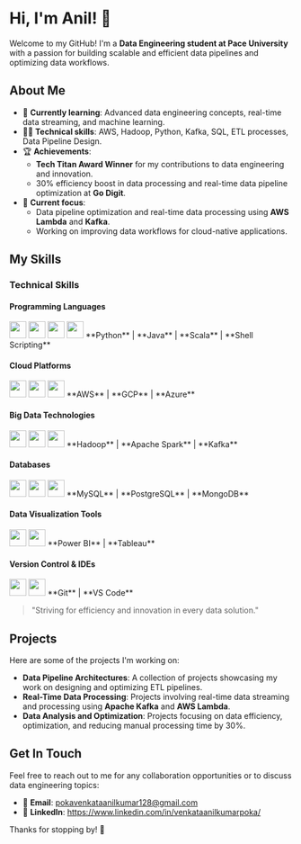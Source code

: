 # Hi, I'm Anil! 👋

Welcome to my GitHub! I'm a **Data Engineering student at Pace University** with a passion for building scalable and efficient data pipelines and optimizing data workflows. 

## About Me

- 🌱 **Currently learning**: Advanced data engineering concepts, real-time data streaming, and machine learning.
- 👨‍💻 **Technical skills**: AWS, Hadoop, Python, Kafka, SQL, ETL processes, Data Pipeline Design.
- 🏆 **Achievements**: 
  - **Tech Titan Award Winner** for my contributions to data engineering and innovation.
  - 30% efficiency boost in data processing and real-time data pipeline optimization at **Go Digit**.
- 🚀 **Current focus**: 
  - Data pipeline optimization and real-time data processing using **AWS Lambda** and **Kafka**.
  - Working on improving data workflows for cloud-native applications.

## My Skills


### Technical Skills


#### **Programming Languages**
<img src="https://cdn.jsdelivr.net/gh/devicons/devicon/icons/python/python-plain.svg" width="30" /> 
<img src="https://cdn.jsdelivr.net/gh/devicons/devicon/icons/java/java-plain.svg" width="30" /> 
<img src="https://cdn.jsdelivr.net/gh/devicons/devicon/icons/scala/scala-plain.svg" width="30" /> 
<img src="https://cdn.jsdelivr.net/gh/devicons/devicon/icons/bash/bash-plain.svg" width="30" />  
**Python** | **Java** | **Scala** | **Shell Scripting**

#### **Cloud Platforms**
<img src="https://cdn.jsdelivr.net/gh/devicons/devicon/icons/amazonwebservices/amazonwebservices-original.svg" width="30" /> 
<img src="https://cdn.jsdelivr.net/gh/devicons/devicon/icons/googlecloud/googlecloud-plain.svg" width="30" /> 
<img src="https://cdn.jsdelivr.net/gh/devicons/devicon/icons/azure/azure-plain.svg" width="30" />  
**AWS** | **GCP** | **Azure**

#### **Big Data Technologies**
<img src="https://cdn.jsdelivr.net/gh/devicons/devicon/icons/hadoop/hadoop-plain.svg" width="30" /> 
<img src="https://cdn.jsdelivr.net/gh/devicons/devicon/icons/apachehadoop/apachehadoop-plain.svg" width="30" /> 
<img src="https://cdn.jsdelivr.net/gh/devicons/devicon/icons/kafka/kafka-plain.svg" width="30" />  
**Hadoop** | **Apache Spark** | **Kafka**

#### **Databases**
<img src="https://cdn.jsdelivr.net/gh/devicons/devicon/icons/mysql/mysql-plain.svg" width="30" /> 
<img src="https://cdn.jsdelivr.net/gh/devicons/devicon/icons/postgresql/postgresql-plain.svg" width="30" /> 
<img src="https://cdn.jsdelivr.net/gh/devicons/devicon/icons/mongodb/mongodb-plain.svg" width="30" />  
**MySQL** | **PostgreSQL** | **MongoDB**

#### **Data Visualization Tools**
<img src="https://cdn.jsdelivr.net/gh/devicons/devicon/icons/powerbi/powerbi-plain.svg" width="30" /> 
<img src="https://cdn.jsdelivr.net/gh/devicons/devicon/icons/tableau/tableau-plain.svg" width="30" />  
**Power BI** | **Tableau**

#### **Version Control & IDEs**
<img src="https://cdn.jsdelivr.net/gh/devicons/devicon/icons/git/git-plain.svg" width="30" /> 
<img src="https://cdn.jsdelivr.net/gh/devicons/devicon/icons/visualstudio/visualstudio-plain.svg" width="30" />  
**Git** | **VS Code**




> "Striving for efficiency and innovation in every data solution."
## Projects

Here are some of the projects I'm working on:

- **Data Pipeline Architectures**: A collection of projects showcasing my work on designing and optimizing ETL pipelines.
- **Real-Time Data Processing**: Projects involving real-time data streaming and processing using **Apache Kafka** and **AWS Lambda**.
- **Data Analysis and Optimization**: Projects focusing on data efficiency, optimization, and reducing manual processing time by 30%.

## Get In Touch

Feel free to reach out to me for any collaboration opportunities or to discuss data engineering topics:

- 📧 **Email**: pokavenkataanilkumar128@gmail.com
- 💼 **LinkedIn**: https://www.linkedin.com/in/venkataanilkumarpoka/

Thanks for stopping by! 🙌
